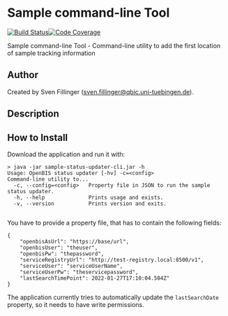 # Sample command-line Tool

[![Build Status](https://travis-ci.com/qbicsoftware/sample-status-updater-cli.svg?branch=development)](https://travis-ci.com/qbicsoftware/sample-status-updater-cli)[![Code Coverage]( https://codecov.io/gh/qbicsoftware/sample-status-updater-cli/branch/development/graph/badge.svg)](https://codecov.io/gh/qbicsoftware/sample-status-updater-cli)

Sample command-line Tool - Command-line utility to add the first location of sample tracking information

## Author
Created by Sven Fillinger (sven.fillinger@qbic.uni-tuebingen.de).

## Description

## How to Install

Download the application and run it with:

```
> java -jar sample-status-updater-cli.jar -h
Usage: OpenBIS status updater [-hv] -c=<config>
Command-line utility to...
  -c, --config=<config>   Property file in JSON to run the sample status updater.
  -h, --help              Prints usage and exists.
  -v, --version           Prints version and exits.


```

You have to provide a property file, that has to contain the following fields:

```
{
    "openbisAsUrl": "https://base/url",
    "openbisUser": "theuser",
    "openbisPw": "thepassword", 
    "serviceRegistryUrl": "http://test-registry.local:8500/v1",
    "serviceUser": "serviceUserName",
    "serviceUserPw": "theservicepassword",
    "lastSearchTimePoint": 2022-01-27T17:10:04.504Z"
}
```

The application currently tries to automatically update the `lastSearchDate` property, so it needs to have write permissions. 
